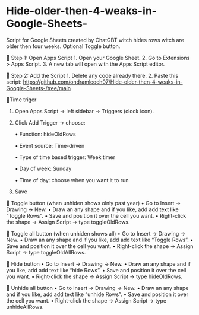# Hide-older-then-4-weaks-in-Google-Sheets-
Script for Google Sheets created by ChatGBT witch hides rows witch are older then four weeks. Optional Toggle button.

🔹 Step 1: Open Apps Script 1. Open your Google Sheet. 2. Go to Extensions > Apps Script. 3. A new tab will open with the Apps Script editor.

🔹 Step 2: Add the Script 1. Delete any code already there. 2. Paste this script: 
https://github.com/ondramlcoch07/Hide-older-then-4-weaks-in-Google-Sheets-/tree/main 

🔹Time triger 
   1.	Open Apps Script → left sidebar → Triggers (clock icon).
   2.	Click Add Trigger → choose:
      
		•	Function: hideOldRows

		•	Event source: Time-driven

	    •	Type of time based trigger: Week timer

	    •	Day of week: Sunday

	    •	Time of day: choose when you want it to run

   4.	Save

🔹 Toggle button (when unhiden shows olnly past year) 
	•	Go to Insert → Drawing → New.
	•	Draw an any shape and if you like, add add text like “Toggle Rows”.
	•	Save and position it over the cell you want.
	•	Right-click the shape → Assign Script → type toggleOldRows.

🔹 Toggle all button (when unhiden shows all)
  	•	Go to Insert → Drawing → New.
	•	Draw an any shape and if you like, add add text like “Toggle Rows”.
	•	Save and position it over the cell you want.
	•	Right-click the shape → Assign Script → type toggleOldAllRows.
   
🔹 Hide button 
    •	Go to Insert → Drawing → New.
	•	Draw an any shape and if you like, add add text like “hide Rows”.
	•	Save and position it over the cell you want.
	•	Right-click the shape → Assign Script → type hideOldRows.

🔹 Unhide all button 
    •	Go to Insert → Drawing → New.
	•	Draw an any shape and if you like, add add text like “unhide Rows”.
	•	Save and position it over the cell you want.
	•	Right-click the shape → Assign Script → type unhideAllRows.
